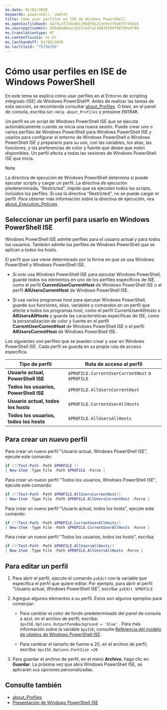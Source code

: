 ```yaml
---
ms.date: 01/02/2020
keywords: powershell, cmdlet
title: Cómo usar perfiles en ISE de Windows PowerShell
ms.openlocfilehash: da7dc2f234ad0c2968fbb213e9e57da875f456e4
ms.sourcegitcommit: 058a6e86eac1b27ca57a11687019df98709ed709
ms.translationtype: HT
ms.contentlocale: es-ES
ms.lasthandoff: 01/08/2020
ms.locfileid: "75736256"
---
```

# <a name="how-to-use-profiles-in-windows-powershell-ise"></a>Cómo usar perfiles en ISE de Windows PowerShell

En este tema se explica cómo usar perfiles en el Entorno de scripting integrado (ISE) de Windows PowerShell®. Antes de realizar las tareas de esta sección, se recomienda consultar [about_Profiles](/powershell/module/microsoft.powershell.core/about/about_profiles). O bien, en el panel de consola, escriba `Get-Help about_Profiles` y presione <kbd>ENTRAR</kbd>.

Un perfil es un script de Windows PowerShell ISE que se ejecuta automáticamente cuando se inicia una nueva sesión.
Puede crear uno o varios perfiles de Windows PowerShell para Windows PowerShell ISE y usarlos para configurar el entorno de Windows PowerShell o Windows PowerShell ISE y prepararlo para su uso, con las variables, los alias, las funciones, y las preferencias de color y fuente que desee que estén disponibles. Un perfil afecta a todas las sesiones de Windows PowerShell ISE que inicia.

> [!NOTE]
> La directiva de ejecución de Windows PowerShell determina si puede ejecutar scripts y cargar un perfil.
> La directiva de ejecución predeterminada, "Restricted", impide que se ejecuten todos los scripts, incluidos los perfiles.
> Si usa la directiva "Restricted", no se puede cargar el perfil. Para obtener más información sobre la directiva de ejecución, vea [about_Execution_Policies](/powershell/module/microsoft.powershell.core/about/about_execution_policies).

## <a name="selecting-a-profile-to-use-in-the-windows-powershell-ise"></a>Seleccionar un perfil para usarlo en Windows PowerShell ISE

Windows PowerShell ISE admite perfiles para el usuario actual y para todos los usuarios. También admite los perfiles de Windows PowerShell que se aplican a todos los hosts.

El perfil que use viene determinado por la forma en que se usa Windows PowerShell y Windows PowerShell ISE.

- Si solo usa Windows PowerShell ISE para ejecutar Windows PowerShell, guarde todos los elementos en uno de los perfiles específicos de ISE, como el perfil **CurrentUserCurrentHost** de Windows PowerShell ISE o el perfil **AllUsersCurrentHost** de Windows PowerShell ISE.

- Si usa varios programas host para ejecutar Windows PowerShell, guarde sus funciones, alias, variables y comandos en un perfil que afecte a todos los programas host, como el perfil CurrentUserAllHosts o **AllUsersAllHosts** y guarde las características específicas de ISE, como la personalización de color y fuente en el perfil **CurrentUserCurrentHost** de Windows PowerShell ISE o el perfil **AllUsersCurrentHost** de Windows PowerShell ISE.

Los siguientes son perfiles que se pueden crear y usar en Windows PowerShell ISE. Cada perfil se guarda en su propia ruta de acceso específica.

|           Tipo de perfil           |                   Ruta de acceso al perfil                   |
| -------------------------------- | ------------------------------------------------ |
| **Usuario actual, PowerShell ISE** | `$PROFILE.CurrentUserCurrentHost` o `$PROFILE` |
| **Todos los usuarios, PowerShell ISE**    | `$PROFILE.AllUsersCurrentHost`                   |
| **Usuario actual, todos los hosts**      | `$PROFILE.CurrentUserAllHosts`                   |
| **Todos los usuarios, todos los hosts**         | `$PROFILE.AllUsersAllHosts`                      |

## <a name="to-create-a-new-profile"></a>Para crear un nuevo perfil

Para crear un nuevo perfil "Usuario actual, Windows PowerShell ISE", ejecute este comando:

```powershell
if (!(Test-Path -Path $PROFILE ))
{ New-Item -Type File -Path $PROFILE -Force }
```

Para crear un nuevo perfil "Todos los usuarios, Windows PowerShell ISE", ejecute este comando:

```powershell
if (!(Test-Path -Path $PROFILE.AllUsersCurrentHost))
{ New-Item -Type File -Path $PROFILE.AllUsersCurrentHost -Force }
```

Para crear un nuevo perfil "Usuario actual, todos los hosts", ejecute este comando:

```powershell
if (!(Test-Path -Path $PROFILE.CurrentUserAllHosts))
{ New-Item -Type File -Path $PROFILE.CurrentUserAllHosts -Force }
```

Para crear un nuevo perfil "Todos los usuarios, todos los hosts", escriba:

```powershell
if (!(Test-Path -Path $PROFILE.AllUsersAllHosts))
{ New-Item -Type File -Path $PROFILE.AllUsersAllHosts -Force }
```

## <a name="to-edit-a-profile"></a>Para editar un perfil

1. Para abrir el perfil, ejecute el comando `psEdit` con la variable que especifica el perfil que quiere editar. Por ejemplo, para abrir el perfil "Usuario actual, Windows PowerShell ISE", escriba: `psEdit $PROFILE`

2. Agregue algunos elementos a su perfil. Estos son algunos ejemplos para comenzar:

   - Para cambiar el color de fondo predeterminado del panel de consola a azul, en el archivo de perfil, escriba: `$psISE.Options.OutputPaneBackground = 'blue'` . Para más información sobre la variable `$psISE`, consulte [Referencia del modelo de objetos de Windows PowerShell ISE](object-model/The-ISE-Object-Model-Hierarchy.md).

   - Para cambiar el tamaño de fuente a 20, en el archivo de perfil, escriba: `$psISE.Options.FontSize =20`

3. Para guardar el archivo de perfil, en el menú **Archivo**, haga clic en **Guardar**. La próxima vez que abra Windows PowerShell ISE, se aplicarán sus opciones personalizadas.

## <a name="see-also"></a>Consulte también

- [about_Profiles](/powershell/module/microsoft.powershell.core/about/about_profiles)
- [Presentación de Windows PowerShell ISE](Introducing-the-Windows-PowerShell-ISE.md)

